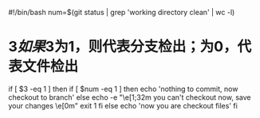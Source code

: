 #!/bin/bash
num=$(git status | grep 'working directory clean' | wc -l)
# $3 如果$3为1，则代表分支检出；为0，代表文件检出
if [ $3 -eq 1 ]
then
    if [ $num -eq 1 ]
    then
        echo 'nothing to commit, now checkout to branch'
    else
        echo -e "\e[1;32m you can't checkout now, save your changes \e[0m"
        exit 1
    fi
else
    echo 'now you are checkout files'
fi